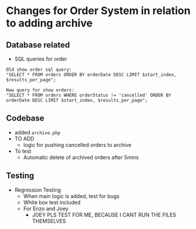 # Changes for Order System in relation to adding archive

## Database related
- SQL queries for order
```
Old show order sql query:
"SELECT * FROM orders ORDER BY orderDate DESC LIMIT $start_index, $results_per_page";
```
```
New query for show orders:
"SELECT * FROM orders WHERE orderStatus != 'cancelled' ORDER BY orderDate DESC LIMIT $start_index, $results_per_page";
```
## Codebase
- added `archive.php`
- TO ADD
    - logic for pushing cancelled orders to archive
- To test
    - Automatic delete of archived orders after 5mins

## Testing
- Regression Testing
    - When main logic is added, test for bugs
    - White box test included
    - For Enzo and Joey
        - JOEY PLS TEST FOR ME, BECAUSE I CANT RUN THE FILES THEMSELVES